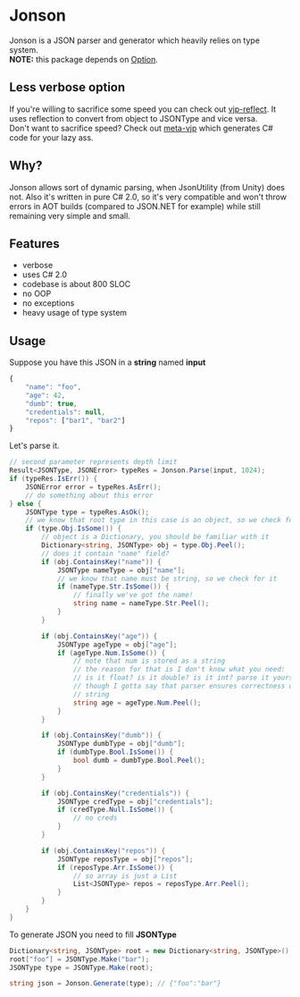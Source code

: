 # Jonson
Jonson is a JSON parser and generator which heavily relies on type system.  
**NOTE:** this package depends on [Option](https://github.com/codeRiftel/option).  

## Less verbose option
If you're willing to sacrifice some speed you can check out [vjp-reflect](https://github.com/codeRiftel/vjp-reflect). It uses reflection to convert from object to JSONType and vice versa.  
Don't want to sacrifice speed? Check out [meta-vjp](https://github.com/codeRiftel/meta-vjp) which generates C# code for your lazy ass.

## Why?
Jonson allows sort of dynamic parsing, when JsonUtility (from Unity) does not. Also it's written in pure C# 2.0, so it's very compatible and won't throw errors in AOT builds (compared to JSON.NET for example) while still remaining very simple and small.

## Features
* verbose
* uses C# 2.0
* codebase is about 800 SLOC
* no OOP
* no exceptions
* heavy usage of type system

## Usage
Suppose you have this JSON in a **string** named **input**
```javascript
{
    "name": "foo",
    "age": 42,
    "dumb": true,
    "credentials": null,
    "repos": ["bar1", "bar2"]
}
```
Let's parse it.
```csharp
// second parameter represents depth limit
Result<JSONType, JSONError> typeRes = Jonson.Parse(input, 1024);
if (typeRes.IsErr()) {
    JSONError error = typeRes.AsErr();
    // do something about this error
} else {
    JSONType type = typeRes.AsOk();
    // we know that root type in this case is an object, so we check for it
    if (type.Obj.IsSome()) {
        // object is a Dictionary, you should be familiar with it
        Dictionary<string, JSONType> obj = type.Obj.Peel();
        // does it contain "name" field?
        if (obj.ContainsKey("name")) {
            JSONType nameType = obj["name"];
            // we know that name must be string, so we check for it
            if (nameType.Str.IsSome()) {
                // finally we've got the name!
                string name = nameType.Str.Peel();
            }
        }

        if (obj.ContainsKey("age")) {
            JSONType ageType = obj["age"];
            if (ageType.Num.IsSome()) {
                // note that num is stored as a string
                // the reason for that is I don't know what you need:
                // is it float? is it double? is it int? parse it yourself :)
                // though I gotta say that parser ensures correctness of this
                // string
                string age = ageType.Num.Peel();
            }
        }

        if (obj.ContainsKey("dumb")) {
            JSONType dumbType = obj["dumb"];
            if (dumbType.Bool.IsSome()) {
                bool dumb = dumbType.Bool.Peel();
            }
        }

        if (obj.ContainsKey("credentials")) {
            JSONType credType = obj["credentials"];
            if (credType.Null.IsSome()) {
                // no creds
            }
        }

        if (obj.ContainsKey("repos")) {
            JSONType reposType = obj["repos"];
            if (reposType.Arr.IsSome()) {
                // so array is just a List
                List<JSONType> repos = reposType.Arr.Peel();
            }
        }
    }
}
```
To generate JSON you need to fill **JSONType**
```csharp
Dictionary<string, JSONType> root = new Dictionary<string, JSONType>();
root["foo"] = JSONType.Make("bar");
JSONType type = JSONType.Make(root);

string json = Jonson.Generate(type); // {"foo":"bar"}
```
